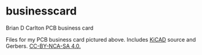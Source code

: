 # businesscard
Brian D Carlton PCB business card

Files for my PCB business card pictured above. Includes <a href="http://kicad-pcb.org/">KiCAD</a> source and Gerbers. <a href="https://creativecommons.org/licenses/by-nc-sa/4.0">CC-BY-NCA-SA 4.0.
